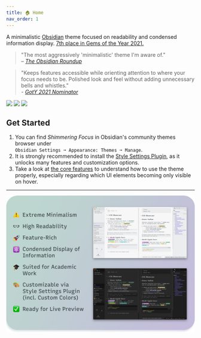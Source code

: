 ```yaml
---
title: 🏠 Home
nav_order: 1
---
```


A minimalistic [Obsidian](https://obsidian.md/) theme focused on readability and condensed information display. [7th place in Gems of the Year 2021.](https://obsidian.md/goty2021)

> "The most aggressively 'minimalistic' theme I'm aware of."  
> *– [The Obsidian Roundup](https://www.obsidianroundup.org/2022-01-29/)*

> "Keeps features accessible while orienting attention to where your focus needs to be. Polished look and feel without adding unnecessary bells and whistles."  
> *- [GotY 2021 Nominator](https://forum.obsidian.md/t/obsidian-gems-of-the-year-2021-nomination-themes/28225/2?u=pseudometa)*

![](https://img.shields.io/badge/downloads-21412-6E4E9B?style=plastic) ![](https://img.shields.io/github/last-commit/chrisgrieser/shimmering-focus?style=plastic) [![](https://img.shields.io/badge/changelog-click%20here-FFE800?style=plastic)](https://chrisgrieser.github.io/shimmering-focus/changelog/)

## Get Started
1. You can find *Shimmering Focus* in Obsidian's community themes browser under  
`Obsidian Settings ➞ Appearance: Themes ➞ Manage`.
2. It is strongly recommended to install the [Style Settings Plugin](https://obsidian.md/plugins?id=obsidian-style-settings), as it unlocks many features and customization options.
3. Take a look at [the core features](core-features#hidingshowing-ui-elements) to understand how to use the theme properly, especially regarding which UI elements becoming only visible on hover.

---

![Promo Screenshot](images/Promo%20Screenshot/promo-screenshot.png)
